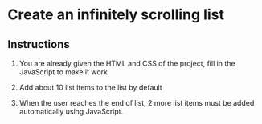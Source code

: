 # Create an infinitely scrolling list

## Instructions
1. You are already given the HTML and CSS of the project, fill in the JavaScript to make it work

2. Add about 10 list items to the list by default

3. When the user reaches the end of list, 2 more list items must be added automatically using JavaScript.
